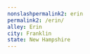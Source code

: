 ```yaml
---
﻿nonslashpermalink2: erin
permalink2: /erin/
alley: Erin
city: Franklin
state: New Hampshire
---
```

